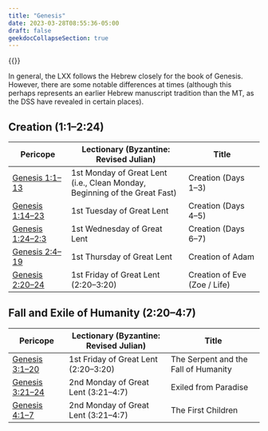 ```yaml
---
title: "Genesis"
date: 2023-03-28T08:55:36-05:00
draft: false
geekdocCollapseSection: true
---
```


{{<toc>}}

In general, the LXX follows the Hebrew closely for the book of Genesis. However, there are some notable differences at times (although this perhaps represents an earlier Hebrew manuscript tradition than the MT, as the DSS have revealed in certain places).

## Creation (1:1–2:24)

| Pericope  | Lectionary (Byzantine: Revised Julian)  | Title |
| --------- | --------------------------------------- | ----- |
| [Genesis 1:1–13](/ot/pentateuch/genesis/1/1/#days-13-1113) | 1st Monday of Great Lent (i.e., Clean Monday,<br />Beginning of the Great Fast) | Creation (Days 1–3) |
| [Genesis 1:14–23](/ot/pentateuch/genesis/1/1/#days-45-11423) | 1st Tuesday of Great Lent | Creation (Days 4–5) |
| [Genesis 1:24–2:3](/ot/pentateuch/genesis/1/1/#days-67-12423) | 1st Wednesday of Great Lent | Creation (Days 6–7) |
| [Genesis 2:4–19](/ot/pentateuch/genesis/1/1/#creation-of-adam-2419) | 1st Thursday of Great Lent | Creation of Adam |
| [Genesis 2:20–24](/ot/pentateuch/genesis/2/20/#creation-of-eve-zoe--life-22024) | 1st Friday of Great Lent (2:20–3:20) | Creation of Eve (Zoe / Life) |

## Fall and Exile of Humanity (2:20–4:7)

| Pericope  | Lectionary (Byzantine: Revised Julian)  | Title |
| --------- | --------------------------------------- | ----- |
| [Genesis 3:1–20](/ot/pentateuch/genesis/2/20/#the-serpent-and-the-fall-of-humanity-3120) | 1st Friday of Great Lent (2:20–3:20) | The Serpent and the Fall of Humanity |
| [Genesis 3:21–24](/ot/pentateuch/genesis/3/21/#exiled-from-paradise-321324) | 2nd Monday of Great Lent (3:21–4:7) | Exiled from Paradise |
| [Genesis 4:1–7](/ot/pentateuch/genesis/3/21/#the-first-children-417) | 2nd Monday of Great Lent (3:21–4:7) | The First Children |
